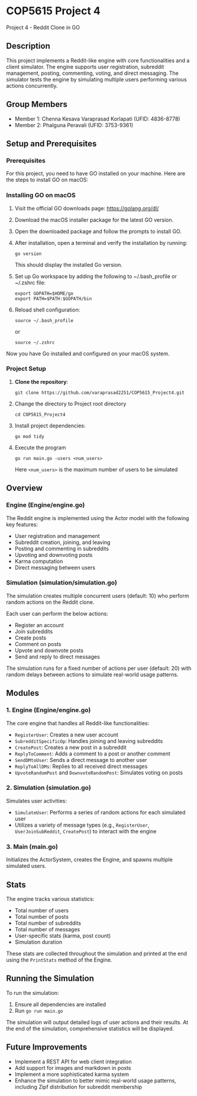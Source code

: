 # COP5615 Project 4
Project 4 - Reddit Clone in GO

## Description

This project implements a Reddit-like engine with core functionalities and a client simulator. The engine supports user registration, subreddit management, posting, commenting, voting, and direct messaging. The simulator tests the engine by simulating multiple users performing various actions concurrently.

## Group Members

* Member 1: Chenna Kesava Varaprasad Korlapati (UFID: 4836-8778)
* Member 2: Phalguna Peravali (UFID: 3753-9361)

## Setup and Prerequisites

### Prerequisites
For this project, you need to have GO installed on your machine. Here are the steps to install GO on macOS:

### Installing GO on macOS

1. Visit the official GO downloads page: https://golang.org/dl/

2. Download the macOS installer package for the latest GO version.

3. Open the downloaded package and follow the prompts to install GO.

4. After installation, open a terminal and verify the installation by running:
    ~~~
    go version
    ~~~
    This should display the installed Go version.

5. Set up Go workspace by adding the following to ~/.bash_profile or ~/.zshrc file:
    ~~~
    export GOPATH=$HOME/go
    export PATH=$PATH:$GOPATH/bin
    ~~~
6. Reload shell configuration:
    ~~~
    source ~/.bash_profile
    ~~~
    or
    ~~~
    source ~/.zshrc
    ~~~

Now you have Go installed and configured on your macOS system.

### Project Setup
1. **Clone the repository**:
    ```
    git clone https://github.com/varaprasad2251/COP5615_Project4.git
    ```

2. Change the directory to Project root directory
    ```
    cd COP5615_Project4
    ```

3. Install project dependencies:
   ~~~
   go mod tidy
   ~~~

4. Execute the program
    ```
    go run main.go -users <num_users>
    ```
    Here `<num_users>` is the maximum number of users to be simulated


## Overview

### Engine (Engine/engine.go)

The Reddit engine is implemented using the Actor model with the following key features:

- User registration and management
- Subreddit creation, joining, and leaving
- Posting and commenting in subreddits
- Upvoting and downvoting posts
- Karma computation
- Direct messaging between users

### Simulation (simulation/simulation.go)

The simulation creates multiple concurrent users (default: 10) who perform random actions on the Reddit clone. 

Each user can perform the below actions:

- Register an account
- Join subreddits
- Create posts
- Comment on posts
- Upvote and downvote posts
- Send and reply to direct messages

The simulation runs for a fixed number of actions per user (default: 20) with random delays between actions to simulate real-world usage patterns.

## Modules

### 1. Engine (Engine/engine.go)

The core engine that handles all Reddit-like functionalities:

- `RegisterUser`: Creates a new user account
- `SubredditSpecificOp`: Handles joining and leaving subreddits
- `CreatePost`: Creates a new post in a subreddit
- `ReplyToComment`: Adds a comment to a post or another comment
- `SendDMtoUser`: Sends a direct message to another user
- `ReplyToAllDMs`: Replies to all received direct messages
- `UpvoteRandomPost` and `DownvoteRandomPost`: Simulates voting on posts

### 2. Simulation (simulation.go)

Simulates user activities:

- `SimulateUser`: Performs a series of random actions for each simulated user
- Utilizes a variety of message types (e.g., `RegisterUser`, `UserJoinSubReddit`, `CreatePost`) to interact with the engine

### 3. Main (main.go)

Initializes the ActorSystem, creates the Engine, and spawns multiple simulated users.

## Stats

The engine tracks various statistics:

- Total number of users
- Total number of posts
- Total number of subreddits
- Total number of messages
- User-specific stats (karma, post count)
- Simulation duration

These stats are collected throughout the simulation and printed at the end using the `PrintStats` method of the Engine.

## Running the Simulation

To run the simulation:

1. Ensure all dependencies are installed
2. Run `go run main.go`

The simulation will output detailed logs of user actions and their results. At the end of the simulation, comprehensive statistics will be displayed.

## Future Improvements

- Implement a REST API for web client integration
- Add support for images and markdown in posts
- Implement a more sophisticated karma system
- Enhance the simulation to better mimic real-world usage patterns, including Zipf distribution for subreddit membership